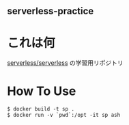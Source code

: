 serverless-practice
---

# これは何
[serverless/serverless](https://github.com/serverless/serverless) の学習用リポジトリ

# How To Use
```
$ docker build -t sp .
$ docker run -v `pwd`:/opt -it sp ash
```
